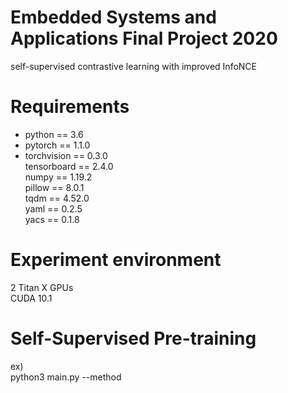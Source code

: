# Embedded Systems and Applications Final Project 2020
self-supervised contrastive learning with improved InfoNCE
# Requirements
* python == 3.6<br>
* pytorch == 1.1.0<br>
* torchvision == 0.3.0<br>
tensorboard == 2.4.0<br>
numpy == 1.19.2<br>
pillow == 8.0.1<br>
tqdm == 4.52.0<br>
yaml == 0.2.5<br>
yacs == 0.1.8<br>
# Experiment environment 
2 Titan X GPUs<br>
CUDA 10.1
# Self-Supervised Pre-training
ex)<br>
python3 main.py --method


